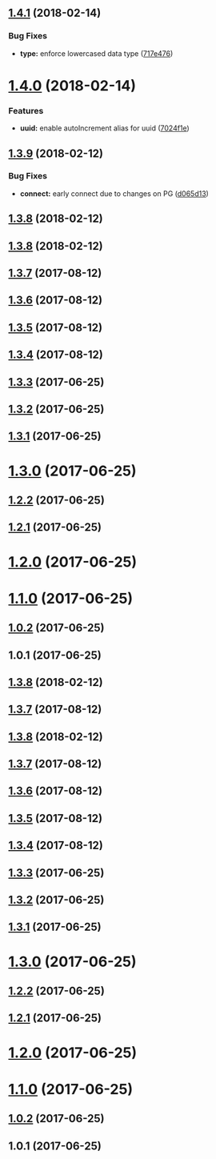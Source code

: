 <a name="1.4.1"></a>
## [1.4.1](https://github.com/db-migrate/cockroachdb/compare/v1.4.0...v1.4.1) (2018-02-14)


### Bug Fixes

* **type:** enforce lowercased data type ([717e476](https://github.com/db-migrate/cockroachdb/commit/717e476))



<a name="1.4.0"></a>
# [1.4.0](https://github.com/db-migrate/cockroachdb/compare/v1.3.9...v1.4.0) (2018-02-14)


### Features

* **uuid:** enable autoIncrement alias for uuid ([7024f1e](https://github.com/db-migrate/cockroachdb/commit/7024f1e))



<a name="1.3.9"></a>
## [1.3.9](https://github.com/db-migrate/cockroachdb/compare/v1.3.8...v1.3.9) (2018-02-12)


### Bug Fixes

* **connect:** early connect due to changes on PG ([d065d13](https://github.com/db-migrate/cockroachdb/commit/d065d13))



<a name="1.3.8"></a>
## [1.3.8](https://github.com/db-migrate/cockroachdb/compare/v1.3.7...v1.3.8) (2018-02-12)



<a name="1.3.8"></a>
## [1.3.8](https://github.com/db-migrate/cockroachdb/compare/v1.3.7...v1.3.8) (2018-02-12)



<a name="1.3.7"></a>
## [1.3.7](https://github.com/db-migrate/cockroachdb/compare/v1.3.6...v1.3.7) (2017-08-12)



<a name="1.3.6"></a>
## [1.3.6](https://github.com/db-migrate/cockroachdb/compare/v1.3.5...v1.3.6) (2017-08-12)



<a name="1.3.5"></a>
## [1.3.5](https://github.com/db-migrate/cockroachdb/compare/v1.3.4...v1.3.5) (2017-08-12)



<a name="1.3.4"></a>
## [1.3.4](https://github.com/db-migrate/cockroachdb/compare/v1.3.3...v1.3.4) (2017-08-12)



<a name="1.3.3"></a>
## [1.3.3](https://github.com/db-migrate/cockroachdb/compare/v1.3.2...v1.3.3) (2017-06-25)



<a name="1.3.2"></a>
## [1.3.2](https://github.com/db-migrate/cockroachdb/compare/v1.3.1...v1.3.2) (2017-06-25)



<a name="1.3.1"></a>
## [1.3.1](https://github.com/db-migrate/cockroachdb/compare/v1.3.0...v1.3.1) (2017-06-25)



<a name="1.3.0"></a>
# [1.3.0](https://github.com/db-migrate/cockroachdb/compare/v1.2.2...v1.3.0) (2017-06-25)



<a name="1.2.2"></a>
## [1.2.2](https://github.com/db-migrate/cockroachdb/compare/v1.2.1...v1.2.2) (2017-06-25)



<a name="1.2.1"></a>
## [1.2.1](https://github.com/db-migrate/cockroachdb/compare/v1.2.0...v1.2.1) (2017-06-25)



<a name="1.2.0"></a>
# [1.2.0](https://github.com/db-migrate/cockroachdb/compare/v1.1.0...v1.2.0) (2017-06-25)



<a name="1.1.0"></a>
# [1.1.0](https://github.com/db-migrate/cockroachdb/compare/v1.0.2...v1.1.0) (2017-06-25)



<a name="1.0.2"></a>
## [1.0.2](https://github.com/db-migrate/cockroachdb/compare/v1.0.1...v1.0.2) (2017-06-25)



<a name="1.0.1"></a>
## 1.0.1 (2017-06-25)



<a name="1.3.8"></a>
## [1.3.8](https://github.com/db-migrate/cockroachdb/compare/v1.3.7...v1.3.8) (2018-02-12)



<a name="1.3.7"></a>
## [1.3.7](https://github.com/db-migrate/cockroachdb/compare/v1.3.6...v1.3.7) (2017-08-12)



<a name="1.3.8"></a>
## [1.3.8](https://github.com/db-migrate/cockroachdb/compare/v1.3.7...v1.3.8) (2018-02-12)



<a name="1.3.7"></a>

## [1.3.7](https://github.com/db-migrate/cockroachdb/compare/v1.3.6...v1.3.7) (2017-08-12)

<a name="1.3.6"></a>

## [1.3.6](https://github.com/db-migrate/cockroachdb/compare/v1.3.5...v1.3.6) (2017-08-12)

<a name="1.3.5"></a>

## [1.3.5](https://github.com/db-migrate/cockroachdb/compare/v1.3.4...v1.3.5) (2017-08-12)

<a name="1.3.4"></a>

## [1.3.4](https://github.com/db-migrate/cockroachdb/compare/v1.3.3...v1.3.4) (2017-08-12)

<a name="1.3.3"></a>

## [1.3.3](https://github.com/db-migrate/cockroachdb/compare/v1.3.2...v1.3.3) (2017-06-25)

<a name="1.3.2"></a>

## [1.3.2](https://github.com/db-migrate/cockroachdb/compare/v1.3.1...v1.3.2) (2017-06-25)

<a name="1.3.1"></a>

## [1.3.1](https://github.com/db-migrate/cockroachdb/compare/v1.3.0...v1.3.1) (2017-06-25)

<a name="1.3.0"></a>

# [1.3.0](https://github.com/db-migrate/cockroachdb/compare/v1.2.2...v1.3.0) (2017-06-25)

<a name="1.2.2"></a>

## [1.2.2](https://github.com/db-migrate/cockroachdb/compare/v1.2.1...v1.2.2) (2017-06-25)

<a name="1.2.1"></a>

## [1.2.1](https://github.com/db-migrate/cockroachdb/compare/v1.2.0...v1.2.1) (2017-06-25)

<a name="1.2.0"></a>

# [1.2.0](https://github.com/db-migrate/cockroachdb/compare/v1.1.0...v1.2.0) (2017-06-25)

<a name="1.1.0"></a>

# [1.1.0](https://github.com/db-migrate/cockroachdb/compare/v1.0.2...v1.1.0) (2017-06-25)

<a name="1.0.2"></a>

## [1.0.2](https://github.com/db-migrate/cockroachdb/compare/v1.0.1...v1.0.2) (2017-06-25)

<a name="1.0.1"></a>

## 1.0.1 (2017-06-25)
